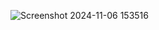 
![Screenshot 2024-11-06 153516](https://github.com/user-attachments/assets/8a1d9a8d-0edb-47d9-b28d-81d8e12f3c5f)
